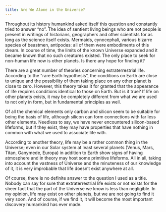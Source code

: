 ```yaml
---
title: Are We Alone in the Universe?
---
```


Throughout its history humankind asked itself this question and constantly tried to answer “no”. The idea of sentient living beings who are not people is present in writings of historians, geographers and other scientists for as long as the science itself exists. Mermaids, cynocephali, various bizarre species of beastmen, antipodes: all of them were embodiments of this dream. In course of time, the limits of the known Universe expanded and it became known that no such creatures existed. The only place to seek for non-human life now is other planets. Is there any hope for finding it?

There are a great number of theories concerning extraterrestrial life. According to the “rare Earth hypothesis”, the conditions on Earth are close to unique and the possibility of them taking place on any other planet is close to zero. However, this theory takes it for granted that the appearance of life requires conditions identical to those on Earth. But is it true? If life on other planets exists, it may be completely different from what we are used to not only in form, but in fundamental principles as well.

Of all the chemical elements only carbon and silicon seem to be suitable for being the basis of life, although silicon can form connections with far less other elements. Needless to say, we have never encountered silicon-based lifeforms, but if they exist, they may have properties that have nothing in common with what we used to associate life with.

According to another theory, life may be a rather common thing in the Universe; even in our Solar system at least several planets (Venus, Mars, Titan, Ganymede, Europa) in addition to Earth show signs of having atmosphere and in theory may host some primitive lifeforms. All in all, taking into account the vastness of Universe and the minuteness of our knowledge of it, it is very improbable that life doesn’t exist anywhere at all.

Of course, there is no definite answer to the question I used as a title. Nobody can say for sure that extraterrestrial life exists or not exists for the sheer fact that the part of the Universe we know is less than negligible. In my opinion, life may exist on other planets, but we are not going to find it very soon. And of course, if we find it, it will become the most important discovery humankind has ever made.